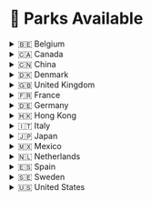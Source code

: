 # :roller_coaster: Parks Available
<details>
<summary>🇧🇪 Belgium</summary>
<li><strong>276</strong> : <a href="parks/Bellewaerde.md">Bellewaerde</a></li>
<li><strong>54</strong> : <a href="parks/Plopsaland De Panne.md">Plopsaland De Panne</a></li>
</details>
<details>
<summary>🇨🇦 Canada</summary>
<li><strong>58</strong> : <a href="parks/Canada's Wonderland.md">Canada's Wonderland</a></li>
</details>
<details>
<summary>🇨🇳 China</summary>
<li><strong>30</strong> : <a href="parks/Shanghai Disney Resort.md">Shanghai Disney Resort</a></li>
</details>
<details>
<summary>🇩🇰 Denmark</summary>
<li><strong>290</strong> : <a href="parks/Djurs Sommerland.md">Djurs Sommerland</a></li>
<li><strong>18</strong> : <a href="parks/Fårup Sommerland.md">Fårup Sommerland</a></li>
<li><strong>52</strong> : <a href="parks/Legoland Billund.md">Legoland Billund</a></li>
<li><strong>287</strong> : <a href="parks/Tivoli Gardens.md">Tivoli Gardens</a></li>
</details>
<details>
<summary>🇬🇧 United Kingdom</summary>
<li><strong>1</strong> : <a href="parks/Alton Towers.md">Alton Towers</a></li>
<li><strong>273</strong> : <a href="parks/Blackpool Pleasure Beach.md">Blackpool Pleasure Beach</a></li>
<li><strong>3</strong> : <a href="parks/Chessington World of Adventures.md">Chessington World of Adventures</a></li>
<li><strong>289</strong> : <a href="parks/Drayton Manor.md">Drayton Manor</a></li>
<li><strong>27</strong> : <a href="parks/Legoland Windsor.md">Legoland Windsor</a></li>
<li><strong>49</strong> : <a href="parks/Paultons Park.md">Paultons Park</a></li>
<li><strong>2</strong> : <a href="parks/Thorpe Park.md">Thorpe Park</a></li>
</details>
<details>
<summary>🇫🇷 France</summary>
<li><strong>4</strong> : <a href="parks/Disneyland Park Paris.md">Disneyland Park Paris</a></li>
<li><strong>291</strong> : <a href="parks/Futuroscope.md">Futuroscope</a></li>
<li><strong>303</strong> : <a href="parks/Le Pal.md">Le Pal</a></li>
<li><strong>9</strong> : <a href="parks/Parc Astérix.md">Parc Astérix</a></li>
<li><strong>304</strong> : <a href="parks/Vulcania.md">Vulcania</a></li>
<li><strong>301</strong> : <a href="parks/Walibi Rhône-Alpes.md">Walibi Rhône-Alpes</a></li>
<li><strong>28</strong> : <a href="parks/Walt Disney Studios Paris.md">Walt Disney Studios Paris</a></li>
</details>
<details>
<summary>🇩🇪 Germany</summary>
<li><strong>51</strong> : <a href="parks/Europa Park.md">Europa Park</a></li>
<li><strong>25</strong> : <a href="parks/Heide Park .md">Heide Park </a></li>
<li><strong>302</strong> : <a href="parks/Holiday Park.md">Holiday Park</a></li>
<li><strong>278</strong> : <a href="parks/Legoland Deutschland.md">Legoland Deutschland</a></li>
<li><strong>56</strong> : <a href="parks/Phantasialand.md">Phantasialand</a></li>
<li><strong>309</strong> : <a href="parks/Rulantica.md">Rulantica</a></li>
</details>
<details>
<summary>🇭🇰 Hong Kong</summary>
<li><strong>31</strong> : <a href="parks/Disneyland Hong Kong.md">Disneyland Hong Kong</a></li>
</details>
<details>
<summary>🇮🇹 Italy</summary>
<li><strong>12</strong> : <a href="parks/Gardaland.md">Gardaland</a></li>
</details>
<details>
<summary>🇯🇵 Japan</summary>
<li><strong>285</strong> : <a href="parks/Legoland Japan.md">Legoland Japan</a></li>
<li><strong>275</strong> : <a href="parks/Tokyo Disney Resort Disney Sea.md">Tokyo Disney Resort Disney Sea</a></li>
<li><strong>274</strong> : <a href="parks/Tokyo Disney Resort Magic Kingdom.md">Tokyo Disney Resort Magic Kingdom</a></li>
<li><strong>284</strong> : <a href="parks/Universal Studios Japan.md">Universal Studios Japan</a></li>
</details>
<details>
<summary>🇲🇽 Mexico</summary>
<li><strong>292</strong> : <a href="parks/Six Flags Hurricane Harbor, Oaxtepec.md">Six Flags Hurricane Harbor, Oaxtepec</a></li>
</details>
<details>
<summary>🇳🇱 Netherlands</summary>
<li><strong>160</strong> : <a href="parks/Efteling.md">Efteling</a></li>
<li><strong>305</strong> : <a href="parks/Toverland.md">Toverland</a></li>
<li><strong>53</strong> : <a href="parks/Walibi Holland.md">Walibi Holland</a></li>
</details>
<details>
<summary>🇪🇸 Spain</summary>
<li><strong>277</strong> : <a href="parks/Ferrari Land.md">Ferrari Land</a></li>
<li><strong>298</strong> : <a href="parks/Parque Warner Madrid.md">Parque Warner Madrid</a></li>
<li><strong>19</strong> : <a href="parks/PortAventura Park.md">PortAventura Park</a></li>
</details>
<details>
<summary>🇸🇪 Sweden</summary>
<li><strong>166</strong> : <a href="parks/Grona Lund.md">Grona Lund</a></li>
<li><strong>11</strong> : <a href="parks/Liseberg.md">Liseberg</a></li>
</details>
<details>
<summary>🇺🇸 United States</summary>
<li><strong>97</strong> : <a href="parks/Adventure Island.md">Adventure Island</a></li>
<li><strong>8</strong> : <a href="parks/Animal Kingdom.md">Animal Kingdom</a></li>
<li><strong>94</strong> : <a href="parks/Aquatica Orlando.md">Aquatica Orlando</a></li>
<li><strong>306</strong> : <a href="parks/Aquatica San Antonio.md">Aquatica San Antonio</a></li>
<li><strong>307</strong> : <a href="parks/Aquatica San Diego.md">Aquatica San Diego</a></li>
<li><strong>24</strong> : <a href="parks/Busch Gardens Tampa.md">Busch Gardens Tampa</a></li>
<li><strong>23</strong> : <a href="parks/Busch Gardens Williamsburg.md">Busch Gardens Williamsburg</a></li>
<li><strong>57</strong> : <a href="parks/California's Great America.md">California's Great America</a></li>
<li><strong>59</strong> : <a href="parks/Carowinds.md">Carowinds</a></li>
<li><strong>50</strong> : <a href="parks/Cedar Point.md">Cedar Point</a></li>
<li><strong>308</strong> : <a href="parks/Discovery Cove Orlando.md">Discovery Cove Orlando</a></li>
<li><strong>17</strong> : <a href="parks/Disney California Adventure.md">Disney California Adventure</a></li>
<li><strong>7</strong> : <a href="parks/Disney Hollywood Studios.md">Disney Hollywood Studios</a></li>
<li><strong>6</strong> : <a href="parks/Disney Magic Kingdom.md">Disney Magic Kingdom</a></li>
<li><strong>16</strong> : <a href="parks/Disneyland.md">Disneyland</a></li>
<li><strong>55</strong> : <a href="parks/Dollywood.md">Dollywood</a></li>
<li><strong>69</strong> : <a href="parks/Dorney Park.md">Dorney Park</a></li>
<li><strong>5</strong> : <a href="parks/Epcot.md">Epcot</a></li>
<li><strong>282</strong> : <a href="parks/Frontier City.md">Frontier City</a></li>
<li><strong>15</strong> : <a href="parks/Hersheypark.md">Hersheypark</a></li>
<li><strong>64</strong> : <a href="parks/Islands Of Adventure At Universal Orlando.md">Islands Of Adventure At Universal Orlando</a></li>
<li><strong>62</strong> : <a href="parks/Kings Dominion.md">Kings Dominion</a></li>
<li><strong>60</strong> : <a href="parks/Kings Island.md">Kings Island</a></li>
<li><strong>61</strong> : <a href="parks/Knott's Berry Farm.md">Knott's Berry Farm</a></li>
<li><strong>48</strong> : <a href="parks/La Ronde, Montreal.md">La Ronde, Montreal</a></li>
<li><strong>279</strong> : <a href="parks/Legoland California.md">Legoland California</a></li>
<li><strong>280</strong> : <a href="parks/Legoland Florida.md">Legoland Florida</a></li>
<li><strong>299</strong> : <a href="parks/Legoland New York.md">Legoland New York</a></li>
<li><strong>70</strong> : <a href="parks/Michigan's Adventure.md">Michigan's Adventure</a></li>
<li><strong>21</strong> : <a href="parks/Seaworld Orlando.md">Seaworld Orlando</a></li>
<li><strong>22</strong> : <a href="parks/Seaworld San Antonio.md">Seaworld San Antonio</a></li>
<li><strong>20</strong> : <a href="parks/Seaworld San Diego.md">Seaworld San Diego</a></li>
<li><strong>29</strong> : <a href="parks/Sesame Place.md">Sesame Place</a></li>
<li><strong>10</strong> : <a href="parks/Silver Dollar City.md">Silver Dollar City</a></li>
<li><strong>42</strong> : <a href="parks/Six Flags America.md">Six Flags America</a></li>
<li><strong>281</strong> : <a href="parks/Six Flags Darien Lake.md">Six Flags Darien Lake</a></li>
<li><strong>33</strong> : <a href="parks/Six Flags Discovery Kingdom.md">Six Flags Discovery Kingdom</a></li>
<li><strong>39</strong> : <a href="parks/Six Flags Fiesta Texas.md">Six Flags Fiesta Texas</a></li>
<li><strong>37</strong> : <a href="parks/Six Flags Great Adventure.md">Six Flags Great Adventure</a></li>
<li><strong>38</strong> : <a href="parks/Six Flags Great America.md">Six Flags Great America</a></li>
<li><strong>40</strong> : <a href="parks/Six Flags Hurricane Harbor, Arlington.md">Six Flags Hurricane Harbor, Arlington</a></li>
<li><strong>293</strong> : <a href="parks/Six Flags Hurricane Harbor, Concord.md">Six Flags Hurricane Harbor, Concord</a></li>
<li><strong>44</strong> : <a href="parks/Six Flags Hurricane Harbor, Jackson.md">Six Flags Hurricane Harbor, Jackson</a></li>
<li><strong>41</strong> : <a href="parks/Six Flags Hurricane Harbor, Los Angeles.md">Six Flags Hurricane Harbor, Los Angeles</a></li>
<li><strong>294</strong> : <a href="parks/Six Flags Hurricane Harbor, Oklahoma City.md">Six Flags Hurricane Harbor, Oklahoma City</a></li>
<li><strong>295</strong> : <a href="parks/Six Flags Hurricane Harbor, Phoenix.md">Six Flags Hurricane Harbor, Phoenix</a></li>
<li><strong>297</strong> : <a href="parks/Six Flags Hurricane Harbor, Rockford.md">Six Flags Hurricane Harbor, Rockford</a></li>
<li><strong>296</strong> : <a href="parks/Six Flags Hurricane Harbor, SplashTown.md">Six Flags Hurricane Harbor, SplashTown</a></li>
<li><strong>32</strong> : <a href="parks/Six Flags Magic Mountain.md">Six Flags Magic Mountain</a></li>
<li><strong>47</strong> : <a href="parks/Six Flags Mexico.md">Six Flags Mexico</a></li>
<li><strong>43</strong> : <a href="parks/Six Flags New England.md">Six Flags New England</a></li>
<li><strong>35</strong> : <a href="parks/Six Flags Over Georgia.md">Six Flags Over Georgia</a></li>
<li><strong>34</strong> : <a href="parks/Six Flags Over Texas.md">Six Flags Over Texas</a></li>
<li><strong>36</strong> : <a href="parks/Six Flags St. Louis.md">Six Flags St. Louis</a></li>
<li><strong>46</strong> : <a href="parks/Six Flags White Water, Atlanta.md">Six Flags White Water, Atlanta</a></li>
<li><strong>45</strong> : <a href="parks/The Great Escape.md">The Great Escape</a></li>
<li><strong>65</strong> : <a href="parks/Universal Studios At Universal Orlando.md">Universal Studios At Universal Orlando</a></li>
<li><strong>66</strong> : <a href="parks/Universal Studios Hollywood.md">Universal Studios Hollywood</a></li>
<li><strong>67</strong> : <a href="parks/Universal Volcano Bay.md">Universal Volcano Bay</a></li>
<li><strong>68</strong> : <a href="parks/Valleyfair.md">Valleyfair</a></li>
<li><strong>96</strong> : <a href="parks/Water Country USA.md">Water Country USA</a></li>
<li><strong>63</strong> : <a href="parks/Worlds of Fun.md">Worlds of Fun</a></li>
</details>